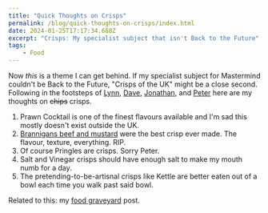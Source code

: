 ```yaml
---
title: "Quick Thoughts on Crisps"
permalink: /blog/quick-thoughts-on-crisps/index.html
date: 2024-01-25T17:17:34.688Z
excerpt: "Crisps: My specialist subject that isn't Back to the Future"
tags:
    - Food
---
```


Now _this_ is a theme I can get behind. If my specialist subject for Mastermind couldn't be Back to the Future, "Crisps of the UK" might be a close second. Following in the footsteps of [Lynn](https://lynnandtonicblog.com/2024/01/25/my-quick-thoughts-on-chips/), [Dave](https://daverupert.com/2023/08/quick-thoughts-on-chips/), [Jonathan](https://snook.ca/archives/personal/quicker-thoughts-on-chips), and [Peter](https://pmullen.com/posts/more-quick-thoughts-on-chips/) here are my thoughts on ~~chips~~ crisps.

1. Prawn Cocktail is one of the finest flavours available and I'm sad this mostly doesn't exist outside the UK.
2. [Brannigans beef and mustard](https://inews.co.uk/inews-lifestyle/food-and-drink/brannigans-crisps-discontinued-pub-classic-britons-mourning-657852) were the best crisp ever made. The flavour, texture, everything. RIP.
3. Of course Pringles are crisps. Sorry Peter.
4. Salt and Vinegar crisps should have enough salt to make my mouth numb for a day.
5. The pretending-to-be-artisnal crisps like Kettle are better eaten out of a bowl each time you walk past said bowl.

Related to this: my [food graveyard](/blog/food-graveyard/) post.